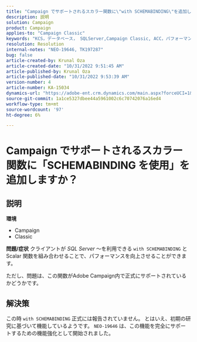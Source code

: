 ```yaml
---
title: "Campaign でサポートされるスカラー関数に\"with SCHEMABINDING\"を追加していますか？"
description: 説明
solution: Campaign
product: Campaign
applies-to: "Campaign Classic"
keywords: "KCS，データベース， SQLServer,Campaign Classic, ACC，パフォーマンス"
resolution: Resolution
internal-notes: "NEO-19646, TK197287"
bug: false
article-created-by: Krunal Oza
article-created-date: "10/31/2022 9:51:45 AM"
article-published-by: Krunal Oza
article-published-date: "10/31/2022 9:53:39 AM"
version-number: 4
article-number: KA-15034
dynamics-url: "https://adobe-ent.crm.dynamics.com/main.aspx?forceUCI=1&pagetype=entityrecord&etn=knowledgearticle&id=ebb6e79d-0159-ed11-9561-6045bd0067ea"
source-git-commit: 1a1ce5327dbee44a5961002c6c70742076a16ed4
workflow-type: tm+mt
source-wordcount: '97'
ht-degree: 6%

---
```


# Campaign でサポートされるスカラー関数に「SCHEMABINDING を使用」を追加しますか？

## 説明

<b>環境</b>
- Campaign
- Classic



<b>問題/症状</b>
クライアントが *SQL Server* ～を利用できる `with SCHEMABINDING` と Scalar 関数を組み合わせることで、パフォーマンスを向上させることができます。

ただし、問題は、この関数がAdobe Campaign内で正式にサポートされているかどうかです。




## 解決策


この時 `with SCHEMABINDING` 正式には報告されていません。 とはいえ、初期の研究に基づいて機能しているようです。 `NEO-19646` は、この機能を完全にサポートするための機能強化として開始されました。
